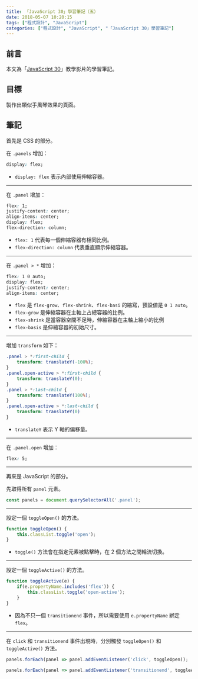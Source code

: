 ```yaml
---
title: 「JavaScript 30」學習筆記（五）
date: 2018-05-07 10:20:15
tags: ["程式設計", "JavaScript"]
categories: ["程式設計", "JavaScript", "「JavaScript 30」學習筆記"]
---
```


## 前言

本文為「[JavaScript 30](https://javascript30.com/)」教學影片的學習筆記。

## 目標

製作出類似手風琴效果的頁面。

## 筆記

首先是 CSS 的部分。

在 `.panels` 增加：

```css
display: flex;
```

- `display: flex` 表示內部使用伸縮容器。

---

在 `.panel` 增加：

```css
flex: 1;
justify-content: center;
align-items: center;
display: flex;
flex-direction: column;
```

- `flex: 1` 代表每一個伸縮容器有相同比例。
- `flex-direction: column` 代表垂直顯示伸縮容器。

---

在 `.panel > *` 增加：

```css
flex: 1 0 auto;
display: flex;
justify-content: center;
align-items: center;
```

- `flex` 是 `flex-grow`、`flex-shrink`、`flex-basi` 的縮寫，預設値是 `0 1 auto`。
- `flex-grow` 是伸縮容器在主軸上占總容器的比例。
- `flex-shrink` 是當容器空間不足時，伸縮容器在主軸上縮小的比例
- `flex-basis` 是伸縮容器的初始尺寸。

---

增加 `transform` 如下：

```css
.panel > *:first-child {
    transform: translateY(-100%);
}
.panel.open-active > *:first-child {
    transform: translateY(0);
}
.panel > *:last-child {
    transform: translateY(100%);
}
.panel.open-active > *:last-child {
    transform: translateY(0)
}
```

- `translateY` 表示 Y 軸的偏移量。

---

在 `.panel.open` 增加：

```css
flex: 5;
```

---

再來是 JavaScript 的部分。

先取得所有 `panel` 元素。

```js
const panels = document.querySelectorAll('.panel');
```

---

設定一個 `toggleOpen()` 的方法。

```js
function toggleOpen() {
    this.classList.toggle('open');
}
```

- `toggle()` 方法會在指定元素被點擊時，在 2 個方法之間輪流切換。

---

設定一個 `toggleActive()` 的方法。

```js
function toggleActive(e) {
    if(e.propertyName.includes('flex')) {
        this.classList.toggle('open-active');
    }
}
```

- 因為不只一個 `transitionend` 事件，所以需要使用 `e.propertyName` 綁定 `flex`。

---

在 `click` 和 `transitionend` 事件出現時，分別觸發 `toggleOpen()` 和 `toggleActive()` 方法。

```js
panels.forEach(panel => panel.addEventListener('click', toggleOpen));

panels.forEach(panel => panel.addEventListener('transitionend', toggleActive));
```
